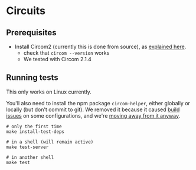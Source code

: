 # Circuits

## Prerequisites

- Install Circom2 (currently this is done from source), as [explained here][circom-install].
    - check that `circom --version` works 
    - We tested with Circom 2.1.4

[circom-install]: https://docs.circom.io/getting-started/installation/

## Running tests

This only works on Linux currently.

You'll also need to install the npm package `circom-helper`, either globally or locally (but don't
commit to git). We removed it because it caused [build
issues](https://github.com/norswap/0xFable/issues/53) on some configurations, and we're [moving away
from it anyway](https://github.com/norswap/0xFable/issues/52).

```
# only the first time
make install-test-deps 

# in a shell (will remain active)
make test-server

# in another shell
make test
```